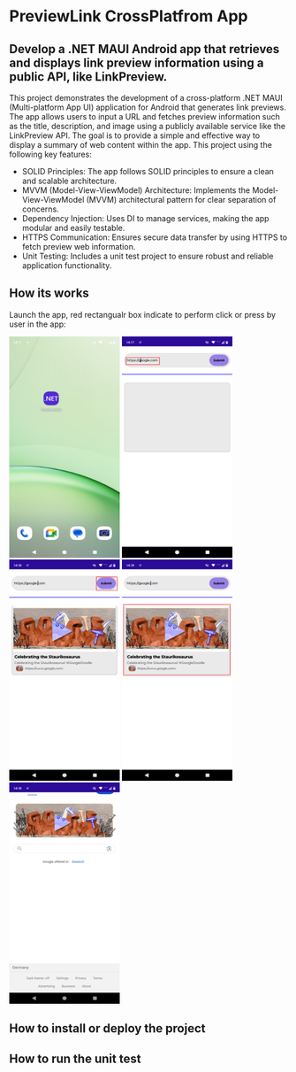 # PreviewLink CrossPlatfrom App

## Develop a .NET MAUI Android app that retrieves and displays link preview information using a public API, like LinkPreview.

This project demonstrates the development of a cross-platform .NET MAUI (Multi-platform App UI) application for Android that generates link previews. The app allows users to input a URL and fetches preview information such as the title, description, and image using a publicly available service like the LinkPreview API. The goal is to provide a simple and effective way to display a summary of web content within the app. This project using the following key features:

* SOLID Principles: The app follows SOLID principles to ensure a clean and scalable architecture.
* MVVM (Model-View-ViewModel) Architecture: Implements the Model-View-ViewModel (MVVM) architectural pattern for clear separation of concerns.
* Dependency Injection: Uses DI to manage services, making the app modular and easily testable.
* HTTPS Communication: Ensures secure data transfer by using HTTPS to fetch preview web information.
* Unit Testing: Includes a unit test project to ensure robust and reliable application functionality.

## How its works
Launch the app, red rectangualr box indicate to perform click or press by user in the app: 
<p float="left">
  <img src="./documents/app_1.png" alt="Screen 1" width="200" height="400"/>
  <img src="./documents/app_2.png" alt="Screen 2" width="200" height="400"/>
  <img src="./documents/app_3.png" alt="Screen 3" width="200" height="400"/>
  <img src="./documents/app_4.png" alt="Screen 1" width="200" height="400"/>
  <img src="./documents/app_5.png" alt="Screen 2" width="200" height="400"/>
</p>




## How to install or deploy the project


## How to run the unit test
